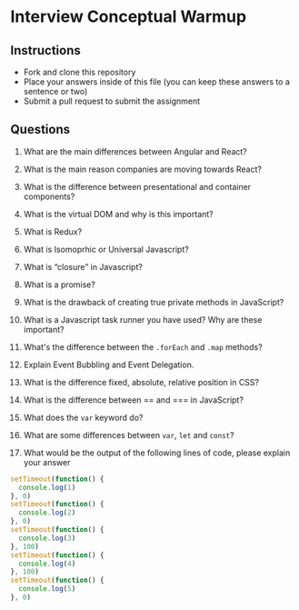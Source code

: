 # Interview Conceptual Warmup

## Instructions

* Fork and clone this repository
* Place your answers inside of this file (you can keep these answers to a sentence or two)
* Submit a pull request to submit the assignment

## Questions

1.	What are the main differences between Angular and React? 2.	What is the main reason companies are moving towards React? 3.	What is the difference between presentational and container components? 4.	What is the virtual DOM and why is this important? 5.	What is Redux? 6.	What is Isomoprhic or Universal Javascript? 7.	What is “closure” in Javascript? 8.	What is a promise? 9.	What is the drawback of creating true private methods in JavaScript? 10. What is a Javascript task runner you have used? Why are these important? 11.	 What's the difference between the `.forEach` and `.map` methods?12. Explain Event Bubbling and Event Delegation.14. What is the difference fixed, absolute, relative position in CSS?
 
15. What is the difference between == and === in JavaScript?
 
16. What does the `var` keyword do?

17. What are some differences between `var`, `let` and `const`?

18. What would be the output of the following lines of code, please explain your answer```jssetTimeout(function() {  console.log(1)}, 0)setTimeout(function() {  console.log(2)}, 0)setTimeout(function() {  console.log(3)}, 100)setTimeout(function() {  console.log(4)}, 100)setTimeout(function() {  console.log(5)}, 0)
```